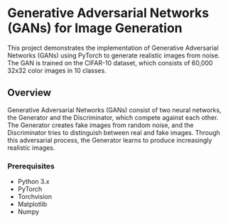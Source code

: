 # Generative Adversarial Networks (GANs) for Image Generation

This project demonstrates the implementation of Generative Adversarial Networks (GANs) using PyTorch to generate realistic images from noise. The GAN is trained on the CIFAR-10 dataset, which consists of 60,000 32x32 color images in 10 classes.



## Overview

Generative Adversarial Networks (GANs) consist of two neural networks, the Generator and the Discriminator, which compete against each other. The Generator creates fake images from random noise, and the Discriminator tries to distinguish between real and fake images. Through this adversarial process, the Generator learns to produce increasingly realistic images.



### Prerequisites

- Python 3.x
- PyTorch
- Torchvision
- Matplotlib
- Numpy

